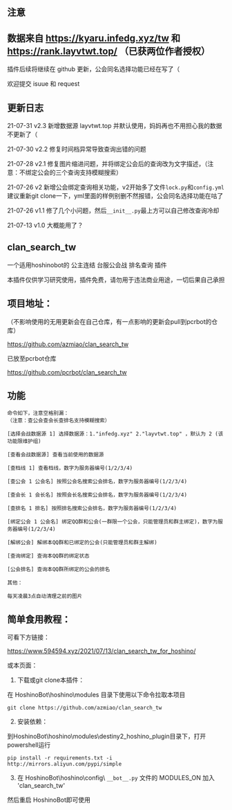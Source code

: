 
## 注意

## 数据来自 https://kyaru.infedg.xyz/tw 和 https://rank.layvtwt.top/ （已获两位作者授权）

插件后续将继续在 github 更新，公会同名选择功能已经在写了（

欢迎提交 isuue 和 request

## 更新日志

21-07-31    v2.3    新增数据源 layvtwt.top 并默认使用，妈妈再也不用担心我的数据不更新了（

21-07-30    v2.2    修复时间档异常导致查询出错的问题

21-07-28    v2.1    修复图片缩进问题，并将绑定公会后的查询改为文字描述，（注意：不绑定公会的三个查询支持模糊搜索）

21-07-26    v2      新增公会绑定查询相关功能，v2开始多了文件`lock.py`和`config.yml`建议重新git clone一下，yml里面的样例别删不然报错，公会同名选择功能在咕了

21-07-26    v1.1    修了几个小问题，然后`__init__.py`最上方可以自己修改查询冷却

21-07-13    v1.0    大概能用了？

## clan_search_tw

一个适用hoshinobot的 公主连结 台服公会战 排名查询 插件

本插件仅供学习研究使用，插件免费，请勿用于违法商业用途，一切后果自己承担

## 项目地址：

（不影响使用的无用更新会在自己仓库，有一点影响的更新会pull到pcrbot的仓库）

https://github.com/azmiao/clan_search_tw

已放至pcrbot仓库

https://github.com/pcrbot/clan_search_tw

## 功能

```
命令如下，注意空格别漏：
（注意：查公会查会长查排名支持模糊搜索）

[选择会战数据源 1] 选择数据源：1."infedg.xyz" 2."layvtwt.top" ，默认为 2 (该功能限维护组)

[查看会战数据源] 查看当前使用的数据源

[查档线 1] 查看档线，数字为服务器编号(1/2/3/4)

[查公会 1 公会名] 按照公会名搜索公会排名，数字为服务器编号(1/2/3/4)

[查会长 1 会长名] 按照会长名搜索公会排名，数字为服务器编号(1/2/3/4)

[查排名 1 排名] 按照排名搜索公会排名，数字为服务器编号(1/2/3/4)

[绑定公会 1 公会名] 绑定QQ群和公会(一群限一个公会，只能管理员和群主绑定)，数字为服务器编号(1/2/3/4)

[解绑公会] 解绑本QQ群和已绑定的公会(只能管理员和群主解绑)

[查询绑定] 查询本QQ群的绑定状态

[公会排名] 查询本QQ群所绑定的公会的排名

其他：

每天凌晨3点自动清理之前的图片
```


## 简单食用教程：

可看下方链接：

https://www.594594.xyz/2021/07/13/clan_search_tw_for_hoshino/

或本页面：

1. 下载或git clone本插件：

在 HoshinoBot\hoshino\modules 目录下使用以下命令拉取本项目
```
git clone https://github.com/azmiao/clan_search_tw
```
2. 安装依赖：

到HoshinoBot\hoshino\modules\destiny2_hoshino_plugin目录下，打开powershell运行
```
pip install -r requirements.txt -i http://mirrors.aliyun.com/pypi/simple
```

3. 在 HoshinoBot\hoshino\config\ `__bot__.py` 文件的 MODULES_ON 加入 'clan_search_tw'

然后重启 HoshinoBot即可使用